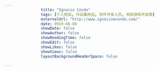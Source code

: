 ---
                title: "Ignacio Conde"
                tags: [个人网站, 作品集网站, 软件开发人员, 视频游戏开发商]
                externalUrl: "http://www.ignaciomconde.com/"
                date: 9919-08-08
                showDate: false
                showAuthor: false
                showReadingTime: false
                showEdit: false
                showLikes: false
                showViews: false
                layoutBackgroundHeaderSpace: false
                ---

